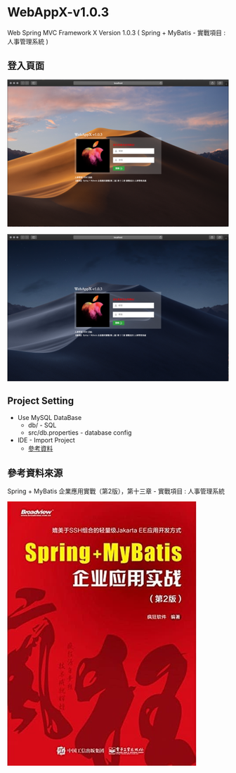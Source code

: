 # WebAppX-v1.0.3
Web Spring MVC Framework X Version 1.0.3 ( Spring + MyBatis - 實戰項目 : 人事管理系統 )

## 登入頁面

![login#1](assets/login01.png)

![login#2](assets/login02.png)

## Project Setting 

+ Use MySQL DataBase
    + db/ - SQL
    + src/db.properties - database config
+ IDE - Import Project
    + [參考資料](https://github.com/RHZEnoxs/Document/blob/master/Intellij/Import_Project_SpringMVC.md)




## 參考資料來源

Spring + MyBatis 企業應用實戰（第2版），第十三章 - 實戰項目 : 人事管理系統

![book](assets/book.jpeg)

